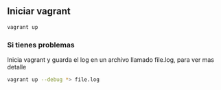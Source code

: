 
## Iniciar vagrant

```sh
vagrant up 
```

### Si tienes problemas

Inicia vagrant y guarda el log en un archivo llamado file.log, para ver mas detalle

```sh
vagrant up --debug *> file.log
```

